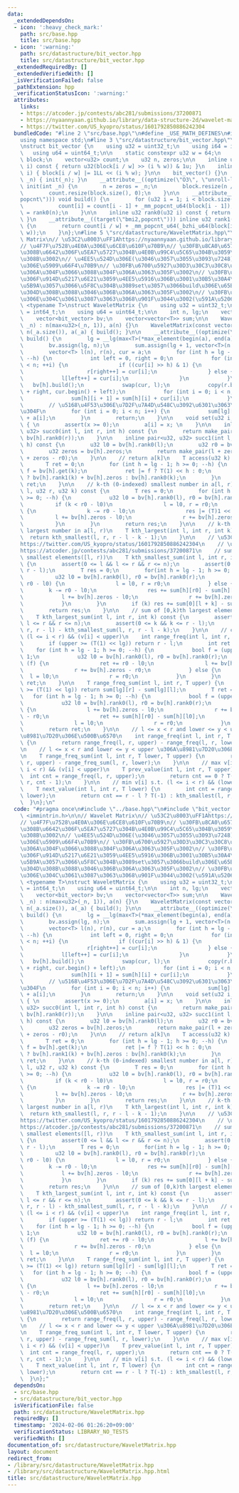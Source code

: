```yaml
---
data:
  _extendedDependsOn:
  - icon: ':heavy_check_mark:'
    path: src/base.hpp
    title: src/base.hpp
  - icon: ':warning:'
    path: src/datastructure/bit_vector.hpp
    title: src/datastructure/bit_vector.hpp
  _extendedRequiredBy: []
  _extendedVerifiedWith: []
  _isVerificationFailed: false
  _pathExtension: hpp
  _verificationStatusIcon: ':warning:'
  attributes:
    links:
    - https://atcoder.jp/contests/abc281/submissions/37200871
    - https://nyaannyaan.github.io/library/data-structure-2d/wavelet-matrix.hpp
    - https://twitter.com/US_kyopro/status/1601792850886242304
  bundledCode: "#line 2 \"src/base.hpp\"\n#define _USE_MATH_DEFINES\n#include <bits/stdc++.h>\n\
    using namespace std;\n#line 3 \"src/datastructure/bit_vector.hpp\"\n#include <immintrin.h>\n\
    \nstruct bit_vector {\n    using u32 = uint32_t;\n    using i64 = int64_t;\n \
    \   using u64 = uint64_t;\n\n    static constexpr u32 w = 64;\n    vector<u64>\
    \ block;\n    vector<u32> count;\n    u32 n, zeros;\n\n    inline u32 get(u32\
    \ i) const { return u32(block[i / w] >> (i % w)) & 1u; }\n    inline void set(u32\
    \ i) { block[i / w] |= 1LL << (i % w); }\n\n    bit_vector() {}\n    bit_vector(int\
    \ _n) { init(_n); }\n    __attribute__((optimize(\"O3\", \"unroll-loops\"))) void\
    \ init(int _n) {\n        n = zeros = _n;\n        block.resize(n / w + 1, 0);\n\
    \        count.resize(block.size(), 0);\n    }\n\n    __attribute__((target(\"\
    popcnt\"))) void build() {\n        for (u32 i = 1; i < block.size(); ++i)\n \
    \           count[i] = count[i - 1] + _mm_popcnt_u64(block[i - 1]);\n        zeros\
    \ = rank0(n);\n    }\n\n    inline u32 rank0(u32 i) const { return i - rank1(i);\
    \ }\n    __attribute__((target(\"bmi2,popcnt\"))) inline u32 rank1(u32 i) const\
    \ {\n        return count[i / w] + _mm_popcnt_u64(_bzhi_u64(block[i / w], i %\
    \ w));\n    }\n};\n#line 5 \"src/datastructure/WaveletMatrix.hpp\"\n\n// Wavelet\
    \ Matrix\n// \u53C2\u8003\uFF1Ahttps://nyaannyaan.github.io/library/data-structure-2d/wavelet-matrix.hpp\n\
    // \u4F7F\u7528\u4E0A\u306E\u6CE8\u610F\u70B9\n// \u30FB\u8CA0\u6570\u304C\u3042\
    \u308B\u6642\u306F\u5EA7\u5727\u304B\u4E0B\u99C4\u5C65\u304B\u3059\u304B\u3059\
    \u308B\u3002\n// \u4EE5\u524D\u306E(\u3046\u3057\u3055\u3093\u7248)\u304B\u3089\
    \u306E\u5909\u66F4\u70B9\n// \u30FB\u6700\u5927\u30D3\u30C3\u30C8\u6307\u5B9A\u3057\
    \u306A\u304F\u3066\u3088\u304F\u306A\u3063\u305F\u3002\n// \u30FB\u521D\u671F\u5316\
    \u306F\u914D\u5217\u6E21\u3059\u4EE5\u5916\u306B\u3001\u30B5\u30A4\u30BA\u6307\
    \u5B9A\u3057\u3066\u5F8C\u304B\u3089set\u3057\u3066build\u306E\u65B9\u3082\u3067\
    \u304D\u308B\u3088\u3046\u306B\u306A\u3063\u305F\u3002\n// \u30FB\u3053\u3063\u3061\
    \u306E\u304C\u3061\u3087\u3063\u3068\u901F\u3044\u3002(\u591A\u5206)\ntemplate\
    \ <typename T>\nstruct WaveletMatrix {\n    using u32 = uint32_t;\n    using i64\
    \ = int64_t;\n    using u64 = uint64_t;\n\n    int n, lg;\n    vector<T> a;\n\
    \    vector<bit_vector> bv;\n    vector<vector<T>> sum;\n\n    WaveletMatrix(u32\
    \ _n) : n(max<u32>(_n, 1)), a(n) {}\n    WaveletMatrix(const vector<T>& _a) :\
    \ n(_a.size()), a(_a) { build(); }\n\n    __attribute__((optimize(\"O3\"))) void\
    \ build() {\n        lg = __lg(max<T>(*max_element(begin(a), end(a)), 1)) + 1;\n\
    \        bv.assign(lg, n);\n        sum.assign(lg + 1, vector<T>(n + 1, (T)0));\n\
    \        vector<T> l(n), r(n), cur = a;\n        for (int h = lg - 1; h >= 0;\
    \ --h) {\n            int left = 0, right = 0;\n            for (int i = 0; i\
    \ < n; ++i) {\n                if ((cur[i] >> h) & 1) {\n                    bv[h].set(i);\n\
    \                    r[right++] = cur[i];\n                } else {\n        \
    \            l[left++] = cur[i];\n                }\n            }\n         \
    \   bv[h].build();\n            swap(cur, l);\n            copy(r.begin(), r.begin()\
    \ + right, cur.begin() + left);\n            for (int i = 0; i < n; i++) {\n \
    \               sum[h][i + 1] = sum[h][i] + cur[i];\n            }\n        }\n\
    \        // \u5168\u4F53\u306E\u7D2F\u7A4D\u548C\u3092\u6301\u3063\u3066\u304A\
    \u304F\n        for (int i = 0; i < n; i++) {\n            sum[lg][i + 1] = sum[lg][i]\
    \ + a[i];\n        }\n        return;\n    }\n\n    void set(u32 i, const T& x)\
    \ { \n        assert(x >= 0);\n        a[i] = x; \n    }\n\n    inline pair<u32,\
    \ u32> succ0(int l, int r, int h) const {\n        return make_pair(bv[h].rank0(l),\
    \ bv[h].rank0(r));\n    }\n\n    inline pair<u32, u32> succ1(int l, int r, int\
    \ h) const {\n        u32 l0 = bv[h].rank0(l);\n        u32 r0 = bv[h].rank0(r);\n\
    \        u32 zeros = bv[h].zeros;\n        return make_pair(l + zeros - l0, r\
    \ + zeros - r0);\n    }\n\n    // return a[k]\n    T access(u32 k) const {\n \
    \       T ret = 0;\n        for (int h = lg - 1; h >= 0; --h) {\n            u32\
    \ f = bv[h].get(k);\n            ret |= f ? T(1) << h : 0;\n            k = f\
    \ ? bv[h].rank1(k) + bv[h].zeros : bv[h].rank0(k);\n        }\n        return\
    \ ret;\n    }\n\n    // k-th (0-indexed) smallest number in a[l, r)\n    T kth_smallest(u32\
    \ l, u32 r, u32 k) const {\n        T res = 0;\n        for (int h = lg - 1; h\
    \ >= 0; --h) {\n            u32 l0 = bv[h].rank0(l), r0 = bv[h].rank0(r);\n  \
    \          if (k < r0 - l0)\n                l = l0, r = r0;\n            else\
    \ {\n                k -= r0 - l0;\n                res |= (T)1 << h;\n      \
    \          l += bv[h].zeros - l0;\n                r += bv[h].zeros - r0;\n  \
    \          }\n        }\n        return res;\n    }\n\n    // k-th (0-indexed)\
    \ largest number in a[l, r)\n    T kth_largest(int l, int r, int k) {\n      \
    \  return kth_smallest(l, r, r - l - k - 1);\n    }\n\n    // \u53C2\u8003\uFF1A\
    https://twitter.com/US_kyopro/status/1601792850886242304\n    // \u3000\u3000\u3000\
    https://atcoder.jp/contests/abc281/submissions/37200871\n    // sum of [0,k)th\
    \ smallest elements([l, r))\n    T kth_smallest_sum(int l, int r, int k) const\
    \ {\n        assert(0 <= l && l <= r && r <= n);\n        assert(0 <= k && k <=\
    \ r - l);\n        T res = 0;\n        for(int h = lg - 1; h >= 0; h--) {\n  \
    \          u32 l0 = bv[h].rank0(l), r0 = bv[h].rank0(r);\n            if (k <\
    \ r0 - l0) {\n                l = l0, r = r0;\n            } else {\n        \
    \        k -= r0 - l0;\n                res += sum[h][r0] - sum[h][l0];\n    \
    \            l += bv[h].zeros - l0;\n                r += bv[h].zeros - r0;\n\
    \            }\n        }\n        if (k) res += sum[0][l + k] - sum[0][l];\n\
    \        return res;\n    }\n\n    // sum of [0,k)th largest elements([l, r))\n\
    \    T kth_largest_sum(int l, int r, int k) const {\n        assert(0 <= l &&\
    \ l <= r && r <= n);\n        assert(0 <= k && k <= r - l);\n        return  kth_smallest_sum(l,\
    \ r, r - l) - kth_smallest_sum(l, r, r - l - k);\n    }\n\n    // count i s.t.\
    \ (l <= i < r) && (v[i] < upper)\n    int range_freq(int l, int r, T upper) {\n\
    \        if (upper >= (T(1) << lg)) return r - l;\n        int ret = 0;\n    \
    \    for (int h = lg - 1; h >= 0; --h) {\n            bool f = (upper >> h) &\
    \ 1;\n            u32 l0 = bv[h].rank0(l), r0 = bv[h].rank0(r);\n            if\
    \ (f) {\n                ret += r0 - l0;\n                l += bv[h].zeros - l0;\n\
    \                r += bv[h].zeros - r0;\n            } else {\n              \
    \  l = l0;\n                r = r0;\n            }\n        }\n        return\
    \ ret;\n    }\n\n    T range_freq_sum(int l, int r, T upper) {\n        if (upper\
    \ >= (T(1) << lg)) return sum[lg][r] - sum[lg][l];\n        T ret = 0;\n     \
    \   for (int h = lg - 1; h >= 0; --h) {\n            bool f = (upper >> h) & 1;\n\
    \            u32 l0 = bv[h].rank0(l), r0 = bv[h].rank0(r);\n            if (f)\
    \ {\n                l += bv[h].zeros - l0;\n                r += bv[h].zeros\
    \ - r0;\n                ret += sum[h][r0] - sum[h][l0];\n            } else {\n\
    \                l = l0;\n                r = r0;\n            }\n        }\n\
    \        return ret;\n    }\n\n    // l <= x < r and lower <= y < upper \u306A\
    \u8981\u7D20\u306E\u500B\u6570\n    int range_freq(int l, int r, T lower, T upper)\
    \ {\n        return range_freq(l, r, upper) - range_freq(l, r, lower);\n    }\n\
    \n    // l <= x < r and lower <= y < upper \u306A\u8981\u7D20\u306E\u7DCF\u548C\
    \n    T range_freq_sum(int l, int r, T lower, T upper) {\n        return range_freq_sum(l,\
    \ r, upper) - range_freq_sum(l, r, lower);\n    }\n\n    // max v[i] s.t. (l <=\
    \ i < r) && (v[i] < upper)\n    T prev_value(int l, int r, T upper) {\n      \
    \  int cnt = range_freq(l, r, upper);\n        return cnt == 0 ? T(-1) : kth_smallest(l,\
    \ r, cnt - 1);\n    }\n\n    // min v[i] s.t. (l <= i < r) && (lower <= v[i])\n\
    \    T next_value(int l, int r, T lower) {\n        int cnt = range_freq(l, r,\
    \ lower);\n        return cnt == r - l ? T(-1) : kth_smallest(l, r, cnt);\n  \
    \  }\n};\n"
  code: "#pragma once\n#include \"../base.hpp\"\n#include \"bit_vector.hpp\"\n#include\
    \ <immintrin.h>\n\n// Wavelet Matrix\n// \u53C2\u8003\uFF1Ahttps://nyaannyaan.github.io/library/data-structure-2d/wavelet-matrix.hpp\n\
    // \u4F7F\u7528\u4E0A\u306E\u6CE8\u610F\u70B9\n// \u30FB\u8CA0\u6570\u304C\u3042\
    \u308B\u6642\u306F\u5EA7\u5727\u304B\u4E0B\u99C4\u5C65\u304B\u3059\u304B\u3059\
    \u308B\u3002\n// \u4EE5\u524D\u306E(\u3046\u3057\u3055\u3093\u7248)\u304B\u3089\
    \u306E\u5909\u66F4\u70B9\n// \u30FB\u6700\u5927\u30D3\u30C3\u30C8\u6307\u5B9A\u3057\
    \u306A\u304F\u3066\u3088\u304F\u306A\u3063\u305F\u3002\n// \u30FB\u521D\u671F\u5316\
    \u306F\u914D\u5217\u6E21\u3059\u4EE5\u5916\u306B\u3001\u30B5\u30A4\u30BA\u6307\
    \u5B9A\u3057\u3066\u5F8C\u304B\u3089set\u3057\u3066build\u306E\u65B9\u3082\u3067\
    \u304D\u308B\u3088\u3046\u306B\u306A\u3063\u305F\u3002\n// \u30FB\u3053\u3063\u3061\
    \u306E\u304C\u3061\u3087\u3063\u3068\u901F\u3044\u3002(\u591A\u5206)\ntemplate\
    \ <typename T>\nstruct WaveletMatrix {\n    using u32 = uint32_t;\n    using i64\
    \ = int64_t;\n    using u64 = uint64_t;\n\n    int n, lg;\n    vector<T> a;\n\
    \    vector<bit_vector> bv;\n    vector<vector<T>> sum;\n\n    WaveletMatrix(u32\
    \ _n) : n(max<u32>(_n, 1)), a(n) {}\n    WaveletMatrix(const vector<T>& _a) :\
    \ n(_a.size()), a(_a) { build(); }\n\n    __attribute__((optimize(\"O3\"))) void\
    \ build() {\n        lg = __lg(max<T>(*max_element(begin(a), end(a)), 1)) + 1;\n\
    \        bv.assign(lg, n);\n        sum.assign(lg + 1, vector<T>(n + 1, (T)0));\n\
    \        vector<T> l(n), r(n), cur = a;\n        for (int h = lg - 1; h >= 0;\
    \ --h) {\n            int left = 0, right = 0;\n            for (int i = 0; i\
    \ < n; ++i) {\n                if ((cur[i] >> h) & 1) {\n                    bv[h].set(i);\n\
    \                    r[right++] = cur[i];\n                } else {\n        \
    \            l[left++] = cur[i];\n                }\n            }\n         \
    \   bv[h].build();\n            swap(cur, l);\n            copy(r.begin(), r.begin()\
    \ + right, cur.begin() + left);\n            for (int i = 0; i < n; i++) {\n \
    \               sum[h][i + 1] = sum[h][i] + cur[i];\n            }\n        }\n\
    \        // \u5168\u4F53\u306E\u7D2F\u7A4D\u548C\u3092\u6301\u3063\u3066\u304A\
    \u304F\n        for (int i = 0; i < n; i++) {\n            sum[lg][i + 1] = sum[lg][i]\
    \ + a[i];\n        }\n        return;\n    }\n\n    void set(u32 i, const T& x)\
    \ { \n        assert(x >= 0);\n        a[i] = x; \n    }\n\n    inline pair<u32,\
    \ u32> succ0(int l, int r, int h) const {\n        return make_pair(bv[h].rank0(l),\
    \ bv[h].rank0(r));\n    }\n\n    inline pair<u32, u32> succ1(int l, int r, int\
    \ h) const {\n        u32 l0 = bv[h].rank0(l);\n        u32 r0 = bv[h].rank0(r);\n\
    \        u32 zeros = bv[h].zeros;\n        return make_pair(l + zeros - l0, r\
    \ + zeros - r0);\n    }\n\n    // return a[k]\n    T access(u32 k) const {\n \
    \       T ret = 0;\n        for (int h = lg - 1; h >= 0; --h) {\n            u32\
    \ f = bv[h].get(k);\n            ret |= f ? T(1) << h : 0;\n            k = f\
    \ ? bv[h].rank1(k) + bv[h].zeros : bv[h].rank0(k);\n        }\n        return\
    \ ret;\n    }\n\n    // k-th (0-indexed) smallest number in a[l, r)\n    T kth_smallest(u32\
    \ l, u32 r, u32 k) const {\n        T res = 0;\n        for (int h = lg - 1; h\
    \ >= 0; --h) {\n            u32 l0 = bv[h].rank0(l), r0 = bv[h].rank0(r);\n  \
    \          if (k < r0 - l0)\n                l = l0, r = r0;\n            else\
    \ {\n                k -= r0 - l0;\n                res |= (T)1 << h;\n      \
    \          l += bv[h].zeros - l0;\n                r += bv[h].zeros - r0;\n  \
    \          }\n        }\n        return res;\n    }\n\n    // k-th (0-indexed)\
    \ largest number in a[l, r)\n    T kth_largest(int l, int r, int k) {\n      \
    \  return kth_smallest(l, r, r - l - k - 1);\n    }\n\n    // \u53C2\u8003\uFF1A\
    https://twitter.com/US_kyopro/status/1601792850886242304\n    // \u3000\u3000\u3000\
    https://atcoder.jp/contests/abc281/submissions/37200871\n    // sum of [0,k)th\
    \ smallest elements([l, r))\n    T kth_smallest_sum(int l, int r, int k) const\
    \ {\n        assert(0 <= l && l <= r && r <= n);\n        assert(0 <= k && k <=\
    \ r - l);\n        T res = 0;\n        for(int h = lg - 1; h >= 0; h--) {\n  \
    \          u32 l0 = bv[h].rank0(l), r0 = bv[h].rank0(r);\n            if (k <\
    \ r0 - l0) {\n                l = l0, r = r0;\n            } else {\n        \
    \        k -= r0 - l0;\n                res += sum[h][r0] - sum[h][l0];\n    \
    \            l += bv[h].zeros - l0;\n                r += bv[h].zeros - r0;\n\
    \            }\n        }\n        if (k) res += sum[0][l + k] - sum[0][l];\n\
    \        return res;\n    }\n\n    // sum of [0,k)th largest elements([l, r))\n\
    \    T kth_largest_sum(int l, int r, int k) const {\n        assert(0 <= l &&\
    \ l <= r && r <= n);\n        assert(0 <= k && k <= r - l);\n        return  kth_smallest_sum(l,\
    \ r, r - l) - kth_smallest_sum(l, r, r - l - k);\n    }\n\n    // count i s.t.\
    \ (l <= i < r) && (v[i] < upper)\n    int range_freq(int l, int r, T upper) {\n\
    \        if (upper >= (T(1) << lg)) return r - l;\n        int ret = 0;\n    \
    \    for (int h = lg - 1; h >= 0; --h) {\n            bool f = (upper >> h) &\
    \ 1;\n            u32 l0 = bv[h].rank0(l), r0 = bv[h].rank0(r);\n            if\
    \ (f) {\n                ret += r0 - l0;\n                l += bv[h].zeros - l0;\n\
    \                r += bv[h].zeros - r0;\n            } else {\n              \
    \  l = l0;\n                r = r0;\n            }\n        }\n        return\
    \ ret;\n    }\n\n    T range_freq_sum(int l, int r, T upper) {\n        if (upper\
    \ >= (T(1) << lg)) return sum[lg][r] - sum[lg][l];\n        T ret = 0;\n     \
    \   for (int h = lg - 1; h >= 0; --h) {\n            bool f = (upper >> h) & 1;\n\
    \            u32 l0 = bv[h].rank0(l), r0 = bv[h].rank0(r);\n            if (f)\
    \ {\n                l += bv[h].zeros - l0;\n                r += bv[h].zeros\
    \ - r0;\n                ret += sum[h][r0] - sum[h][l0];\n            } else {\n\
    \                l = l0;\n                r = r0;\n            }\n        }\n\
    \        return ret;\n    }\n\n    // l <= x < r and lower <= y < upper \u306A\
    \u8981\u7D20\u306E\u500B\u6570\n    int range_freq(int l, int r, T lower, T upper)\
    \ {\n        return range_freq(l, r, upper) - range_freq(l, r, lower);\n    }\n\
    \n    // l <= x < r and lower <= y < upper \u306A\u8981\u7D20\u306E\u7DCF\u548C\
    \n    T range_freq_sum(int l, int r, T lower, T upper) {\n        return range_freq_sum(l,\
    \ r, upper) - range_freq_sum(l, r, lower);\n    }\n\n    // max v[i] s.t. (l <=\
    \ i < r) && (v[i] < upper)\n    T prev_value(int l, int r, T upper) {\n      \
    \  int cnt = range_freq(l, r, upper);\n        return cnt == 0 ? T(-1) : kth_smallest(l,\
    \ r, cnt - 1);\n    }\n\n    // min v[i] s.t. (l <= i < r) && (lower <= v[i])\n\
    \    T next_value(int l, int r, T lower) {\n        int cnt = range_freq(l, r,\
    \ lower);\n        return cnt == r - l ? T(-1) : kth_smallest(l, r, cnt);\n  \
    \  }\n};"
  dependsOn:
  - src/base.hpp
  - src/datastructure/bit_vector.hpp
  isVerificationFile: false
  path: src/datastructure/WaveletMatrix.hpp
  requiredBy: []
  timestamp: '2024-02-06 01:26:20+09:00'
  verificationStatus: LIBRARY_NO_TESTS
  verifiedWith: []
documentation_of: src/datastructure/WaveletMatrix.hpp
layout: document
redirect_from:
- /library/src/datastructure/WaveletMatrix.hpp
- /library/src/datastructure/WaveletMatrix.hpp.html
title: src/datastructure/WaveletMatrix.hpp
---
```

